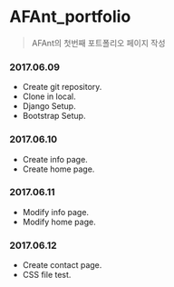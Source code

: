 # AFAnt_portfolio
> AFAnt의 첫번째 포트폴리오 페이지 작성

### 2017.06.09
+ Create git repository.
+ Clone in local.
+ Django Setup.
+ Bootstrap Setup.

### 2017.06.10
+ Create info page.
+ Create home page.

### 2017.06.11
+ Modify info page.
+ Modify home page.

### 2017.06.12
+ Create contact page.
+ CSS file test.



